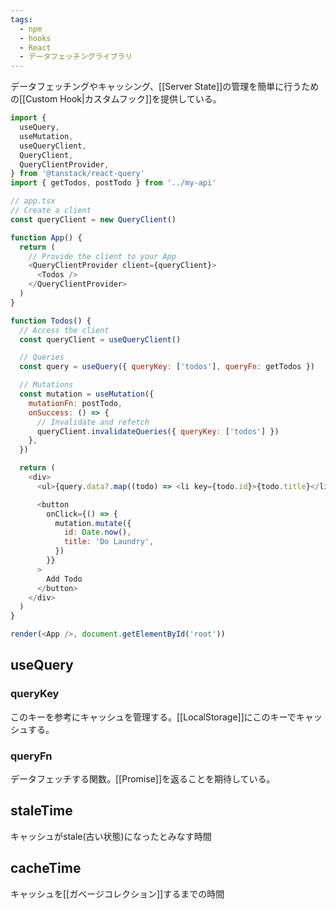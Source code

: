 ```yaml
---
tags:
  - npm
  - hooks
  - React
  - データフェッチングライブラリ
---
```

データフェッチングやキャッシング、[[Server State]]の管理を簡単に行うための[[Custom Hook|カスタムフック]]を提供している。
```js
import {
  useQuery,
  useMutation,
  useQueryClient,
  QueryClient,
  QueryClientProvider,
} from '@tanstack/react-query'
import { getTodos, postTodo } from '../my-api'

// app.tsx
// Create a client
const queryClient = new QueryClient()

function App() {
  return (
    // Provide the client to your App
    <QueryClientProvider client={queryClient}>
      <Todos />
    </QueryClientProvider>
  )
}

function Todos() {
  // Access the client
  const queryClient = useQueryClient()

  // Queries
  const query = useQuery({ queryKey: ['todos'], queryFn: getTodos })

  // Mutations
  const mutation = useMutation({
    mutationFn: postTodo,
    onSuccess: () => {
      // Invalidate and refetch
      queryClient.invalidateQueries({ queryKey: ['todos'] })
    },
  })

  return (
    <div>
      <ul>{query.data?.map((todo) => <li key={todo.id}>{todo.title}</li>)}</ul>

      <button
        onClick={() => {
          mutation.mutate({
            id: Date.now(),
            title: 'Do Laundry',
          })
        }}
      >
        Add Todo
      </button>
    </div>
  )
}

render(<App />, document.getElementById('root'))
```
## useQuery
### queryKey
このキーを参考にキャッシュを管理する。[[LocalStorage]]にこのキーでキャッシュする。
### queryFn
データフェッチする関数。[[Promise]]を返ることを期待している。

## staleTime
キャッシュがstale(古い状態)になったとみなす時間
## cacheTime
キャッシュを[[ガベージコレクション]]するまでの時間

